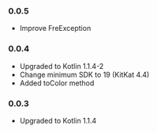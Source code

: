 ### 0.0.5  
- Improve FreException

### 0.0.4  
- Upgraded to Kotlin 1.1.4-2
- Change minimum SDK to 19 (KitKat 4.4)
- Added toColor method

### 0.0.3  
- Upgraded to Kotlin 1.1.4
